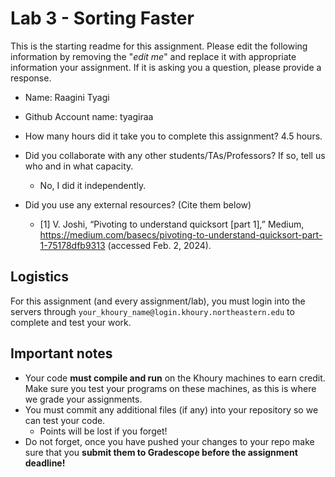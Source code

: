 # Lab 3 - Sorting Faster

This is the starting readme for this assignment.  Please edit the following information by removing the "*edit me*" and replace it with appropriate information your assignment. If it is asking you a question, please provide a response.

- Name: Raagini Tyagi
- Github Account name: tyagiraa 

- How many hours did it take you to complete this assignment? 4.5 hours.

- Did you collaborate with any other students/TAs/Professors? If so, tell us who and in what capacity.
  - No, I did it independently.

- Did you use any external resources? (Cite them below)
  - [1] V. Joshi, “Pivoting to understand quicksort [part 1],” Medium, https://medium.com/basecs/pivoting-to-understand-quicksort-part-1-75178dfb9313 (accessed Feb. 2, 2024).

## Logistics

For this assignment (and every assignment/lab), you must login into the servers through `your_khoury_name@login.khoury.northeastern.edu` to complete and test your work. 

## Important notes

* Your code **must compile and run** on the Khoury machines to earn credit. Make sure you test your programs on these machines, as this is where we grade your assignments.
* You must commit any additional files (if any) into your repository so we can test your code.
  * Points will be lost if you forget!
* Do not forget, once you have pushed your changes to your repo make sure that you **submit them to Gradescope before the assignment deadline!**

